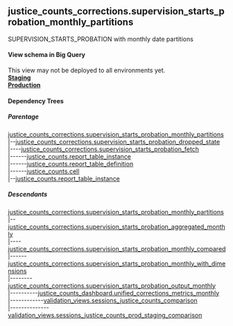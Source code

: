 ## justice_counts_corrections.supervision_starts_probation_monthly_partitions
SUPERVISION_STARTS_PROBATION with monthly date partitions

#### View schema in Big Query
This view may not be deployed to all environments yet.<br/>
[**Staging**](https://console.cloud.google.com/bigquery?pli=1&p=recidiviz-staging&page=table&project=recidiviz-staging&d=justice_counts_corrections&t=supervision_starts_probation_monthly_partitions)
<br/>
[**Production**](https://console.cloud.google.com/bigquery?pli=1&p=recidiviz-123&page=table&project=recidiviz-123&d=justice_counts_corrections&t=supervision_starts_probation_monthly_partitions)
<br/>

#### Dependency Trees

##### Parentage
[justice_counts_corrections.supervision_starts_probation_monthly_partitions](../justice_counts_corrections/supervision_starts_probation_monthly_partitions.md) <br/>
|--[justice_counts_corrections.supervision_starts_probation_dropped_state](../justice_counts_corrections/supervision_starts_probation_dropped_state.md) <br/>
|----[justice_counts_corrections.supervision_starts_probation_fetch](../justice_counts_corrections/supervision_starts_probation_fetch.md) <br/>
|------[justice_counts.report_table_instance](../justice_counts/report_table_instance.md) <br/>
|------[justice_counts.report_table_definition](../justice_counts/report_table_definition.md) <br/>
|------[justice_counts.cell](../justice_counts/cell.md) <br/>
|--[justice_counts.report_table_instance](../justice_counts/report_table_instance.md) <br/>


##### Descendants
[justice_counts_corrections.supervision_starts_probation_monthly_partitions](../justice_counts_corrections/supervision_starts_probation_monthly_partitions.md) <br/>
|--[justice_counts_corrections.supervision_starts_probation_aggregated_monthly](../justice_counts_corrections/supervision_starts_probation_aggregated_monthly.md) <br/>
|----[justice_counts_corrections.supervision_starts_probation_monthly_compared](../justice_counts_corrections/supervision_starts_probation_monthly_compared.md) <br/>
|------[justice_counts_corrections.supervision_starts_probation_monthly_with_dimensions](../justice_counts_corrections/supervision_starts_probation_monthly_with_dimensions.md) <br/>
|--------[justice_counts_corrections.supervision_starts_probation_output_monthly](../justice_counts_corrections/supervision_starts_probation_output_monthly.md) <br/>
|----------[justice_counts_dashboard.unified_corrections_metrics_monthly](../justice_counts_dashboard/unified_corrections_metrics_monthly.md) <br/>
|------------[validation_views.sessions_justice_counts_comparison](../validation_views/sessions_justice_counts_comparison.md) <br/>
|--------------[validation_views.sessions_justice_counts_prod_staging_comparison](../validation_views/sessions_justice_counts_prod_staging_comparison.md) <br/>

